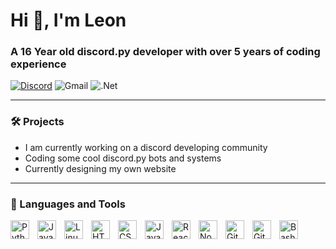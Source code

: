 <h1 align="left">Hi 👋, I'm Leon</h1>
<h3 align="left">A 16 Year old discord.py developer with over 5 years of coding experience</h3>

[![Discord](https://img.shields.io/badge/Discord-%235865F2.svg?style=for-the-badge&logo=discord&logoColor=white)](https://discord.com/users/1269619923425165396) ![Gmail](https://img.shields.io/badge/Gmail-D14836?style=for-the-badge&logo=gmail&logoColor=white) ![.Net](https://img.shields.io/badge/.NET-5C2D91?style=for-the-badge&logo=.net&logoColor=white)

---
### 🛠️ Projects
- I am currently working on a discord developing community
- Coding some cool discord.py bots and systems
- Currently designing my own website
---

### 🧰 Languages and Tools

<img align="left" alt="Python" width="30px" style="padding-right:10px;" src="https://upload.wikimedia.org/wikipedia/commons/thumb/c/c3/Python-logo-notext.svg/1200px-Python-logo-notext.svg.png" />
<img align="left" alt="Java" width="30px" style="padding-right:10px;" src="https://cdn.jsdelivr.net/gh/devicons/devicon/icons/java/java-original.svg"/>
<img align="left" alt="Linux" width="30px" style="padding-right:10px;" src="https://cdn.jsdelivr.net/gh/devicons/devicon/icons/linux/linux-original.svg" />
<img align="left" alt="HTML" width="30px" style="padding-right:10px;" src="https://cdn.jsdelivr.net/gh/devicons/devicon/icons/html5/html5-plain.svg" />
<img align="left" alt="CSS" width="30px" style="padding-right:10px;" src="https://cdn.jsdelivr.net/gh/devicons/devicon/icons/css3/css3-plain.svg" />
<img align="left" alt="JavaScript" width="30px" style="padding-right:10px;" src="https://cdn.jsdelivr.net/gh/devicons/devicon/icons/javascript/javascript-plain.svg" />
<img align="left" alt="React" width="30px" style="padding-right:10px;" src="https://cdn.jsdelivr.net/gh/devicons/devicon/icons/react/react-original.svg" />
<img align="left" alt="NodeJS" width="30px" style="padding-right:10px;" src="https://cdn.jsdelivr.net/gh/devicons/devicon/icons/nodejs/nodejs-original.svg" />
<img align="left" alt="Git" width="30px" style="padding-right:10px;" src="https://cdn.jsdelivr.net/gh/devicons/devicon/icons/git/git-original.svg" />
<img align="left" alt="GitHub" width="30px" style="padding-right:10px;" src="https://img.icons8.com/ios11/512/FFFFFF/github.png" />
<img align="left" alt="Bash" width="30px" style="padding-right:10px;" src="https://images.icon-icons.com/2699/PNG/512/framer_logo_icon_169149.png" />
<br />
